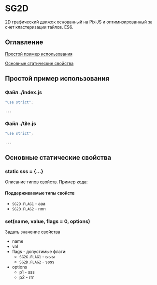 # SG2D

2D графический движок основанный на PixiJS и оптимизированный за счет кластеризации тайлов. ES6.

## Оглавление

[Простой пример использования](#TODO1)

[Основные статические свойства](#TODO2)

## Простой пример использования

### Файл ./index.js

```js
"use strict";

...
```

### Файл ./tile.js

```js
"use strict";

...
```

## Основные статические свойства

### static sss = {...}

Описание типов свойств. Пример кода:

#### Поддерживаемые типы свойств

- `SG2D.FLAG1` - ааа
- `SG2D.FLAG2` - ппп

### set(name, value, flags = 0, options)

Задать значение свойства

* name
* val
* flags	- допустимые флаги:
	* `SG2G.FLAG1` - ыыы
	* `SG2D.FLAG2` - ssss
* options
	* p1 - sss
	* p2 - rrr